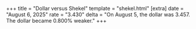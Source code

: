 +++
title = "Dollar versus Shekel"
template = "shekel.html"
[extra]
date = "August  6, 2025"
rate = "3.430"
delta = "On August  5, the dollar was 3.457. The dollar became 0.800% weaker."
+++
